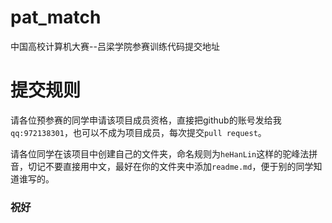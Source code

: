 # pat_match
中国高校计算机大赛--吕梁学院参赛训练代码提交地址
 
# 提交规则
请各位预参赛的同学申请该项目成员资格，直接把github的账号发给我`qq:972138301`，也可以不成为项目成员，每次提交`pull request`。

请各位同学在该项目中创建自己的文件夹，命名规则为`heHanLin`这样的驼峰法拼音，切记不要直接用中文，最好在你的文件夹中添加`readme.md`，便于别的同学知道谁写的。

### 祝好
